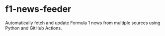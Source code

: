 # f1-news-feeder
Automatically fetch and update Formula 1 news from multiple sources using Python and GitHub Actions.
